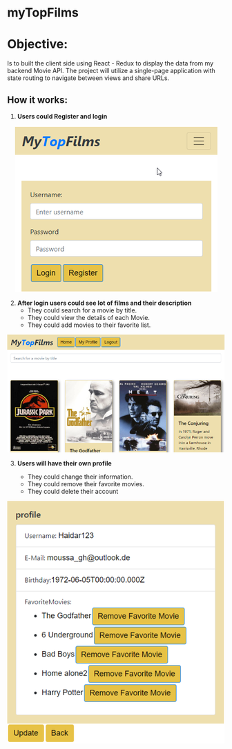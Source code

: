 # myTopFilms
 
# Objective:

Is to built the client side using React - Redux to display the data from 
my backend Movie API. The project will utilize a single-page application 
with state routing to navigate between views and share URLs.

## How it works:

1. **Users could Register and login**
<div align='center'>
<img src='https://github.com/moses0072/myFlix-client/blob/final/images/log_reg.png' alt='Alt text' title='Register or login' style='max-width:100%'>
</div>

2. **After login users could see lot of films and their description**
    * They could search for a movie by title.
    * They could view the details of each Movie.
    * They could add movies to their favorite list.
  
  <div align='center'>
<img src='https://github.com/moses0072/myFlix-client/blob/final/images/first.png' alt='Alt text' title='login' style='max-width:100%'>
</div>

3. **Users will have their own profile**
    * They could change their information.
    * They could remove their favorite movies.
    * They could delete their account

   <div align='center'>
<img src='https://github.com/moses0072/myFlix-client/blob/final/images/profile.png' alt='Alt text' title='login' style='max-width:100%'>
</div>